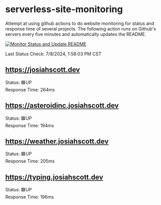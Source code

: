 # serverless-site-monitoring
Attempt at using github actions to do website monitoring for status and response time of several projects. The following action runs on Github's servers every five minutes and automatically updates the README.  

[![Monitor Status and Update README](https://github.com/JosiahSco/serverless-site-monitoring/actions/workflows/monitor.yaml/badge.svg)](https://github.com/JosiahSco/serverless-site-monitoring/actions/workflows/monitor.yaml)

Last Status Check: 7/8/2024, 1:58:03 PM CST

## https://josiahscott.dev
Status: 🟩UP  
Response Time: 264ms

## https://asteroidinc.josiahscott.dev
Status: 🟩UP  
Response Time: 194ms

## https://weather.josiahscott.dev
Status: 🟩UP  
Response Time: 205ms

## https://typing.josiahscott.dev
Status: 🟩UP  
Response Time: 196ms

